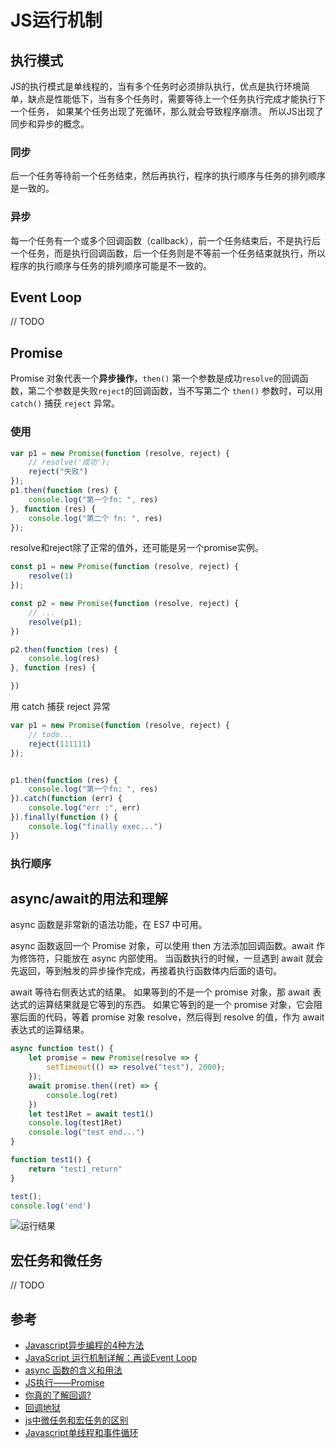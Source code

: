 # JS运行机制


## 执行模式

JS的执行模式是单线程的，当有多个任务时必须排队执行，优点是执行环境简单，缺点是性能低下，当有多个任务时，需要等待上一个任务执行完成才能执行下一个任务， 如果某个任务出现了死循环，那么就会导致程序崩溃。 所以JS出现了同步和异步的概念。

### 同步

后一个任务等待前一个任务结束，然后再执行，程序的执行顺序与任务的排列顺序是一致的。

### 异步

每一个任务有一个或多个回调函数（callback），前一个任务结束后，不是执行后一个任务，而是执行回调函数，后一个任务则是不等前一个任务结束就执行，所以程序的执行顺序与任务的排列顺序可能是不一致的。

## Event Loop

// TODO

## Promise

Promise 对象代表一个**异步操作**，`then()` 第一个参数是成功`resolve`的回调函数，第二个参数是失败`reject`的回调函数，当不写第二个
`then()` 参数时，可以用 `catch()` 捕获 `reject` 异常。

### 使用

```javascript
var p1 = new Promise(function (resolve, reject) {
    // resolve('成功');
    reject("失败")
});
p1.then(function (res) {
    console.log("第一个fn: ", res)
}, function (res) {
    console.log("第二个 fn: ", res)
});
```

resolve和reject除了正常的值外，还可能是另一个promise实例。

```javascript
const p1 = new Promise(function (resolve, reject) {
    resolve(1)
});

const p2 = new Promise(function (resolve, reject) {
    // ...
    resolve(p1);
})

p2.then(function (res) {
    console.log(res)
}, function (res) {

})
```

用 catch 捕获 reject 异常

```javascript
var p1 = new Promise(function (resolve, reject) {
    // todo...
    reject(111111)
});


p1.then(function (res) {
    console.log("第一个fn: ", res)
}).catch(function (err) {
    console.log("err :", err)
}).finally(function () {
    console.log("finally exec...")
})
```

### 执行顺序

## async/await的用法和理解

async 函数是非常新的语法功能，在 ES7 中可用。

async 函数返回一个 Promise 对象，可以使用 then 方法添加回调函数。await 作为修饰符，只能放在 async 内部使用。 当函数执行的时候，一旦遇到 await
就会先返回，等到触发的异步操作完成，再接着执行函数体内后面的语句。

await 等待右侧表达式的结果。 如果等到的不是一个 promise 对象，那 await 表达式的运算结果就是它等到的东西。 如果它等到的是一个 promise 对象，它会阻塞后面的代码，等着 promise 对象
resolve，然后得到 resolve 的值，作为 await 表达式的运算结果。

```javascript
async function test() {
    let promise = new Promise(resolve => {
        setTimeout(() => resolve("test"), 2000);
    });
    await promise.then((ret) => {
        console.log(ret)
    })
    let test1Ret = await test1()
    console.log(test1Ret)
    console.log("test end...")
}

function test1() {
    return "test1_return"
}

test();
console.log('end')
```

![运行结果](https://cdn.xiaobinqt.cn/xiaobinqt.io/20220321/370858b72be740ddabd37996d1ada207.png?imageView2/0/interlace/1/q/50|imageslim ' ')

## 宏任务和微任务

// TODO

## 参考

+ [Javascript异步编程的4种方法](http://www.ruanyifeng.com/blog/2012/12/asynchronous%EF%BC%BFjavascript.html)
+ [JavaScript 运行机制详解：再谈Event Loop](https://www.ruanyifeng.com/blog/2014/10/event-loop.html)
+ [async 函数的含义和用法](http://www.ruanyifeng.com/blog/2015/05/async.html)
+ [JS执行——Promise](https://www.jianshu.com/p/b16e7c9e1f9f)
+ [你真的了解回调?](https://mp.weixin.qq.com/s?__biz=MzI4OTc3NDgzNQ==&mid=2247484695&idx=1&sn=57b4e00a6929784ae9c5026cc71f46ef)
+ [回调地狱](https://mp.weixin.qq.com/s?__biz=MzI4OTc3NDgzNQ==&mid=2247484700&idx=1&sn=0a840596519263dd8baa1e4a0f265151)
+ [js中微任务和宏任务的区别](https://blog.csdn.net/namechenfl/article/details/99623700)
+ [Javascript单线程和事件循环](https://www.jb51.net/article/250696.htm)
